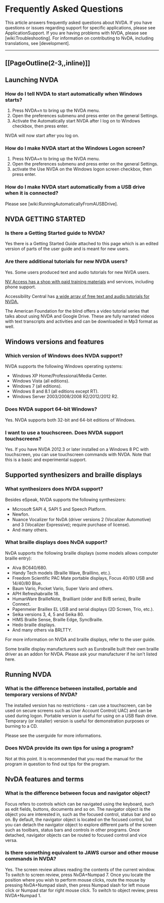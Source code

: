 # Frequently Asked Questions

This article answers frequently asked questions about NVDA. If you have questions or issues regarding support for specific applications, please see ApplicationSupport. If you are having problems with NVDA, please see [wiki:Troubleshooting]. For information on contributing to NvDA, including translations, see [development].

----
[[PageOutline(2-3,,inline)]]
----

## Launching NVDA

### How do I tell NVDA to start automatically when Windows starts?
1. Press NVDA+n to bring up the NVDA menu.
2. Open the preferences submenu and press enter on the general Settings.
3. Activate the Automatically start NVDA after I log on to Windows checkbox, then press enter.

NVDA will now start after you log on.

### How do I make NVDA start at the Windows Logon screen?
1. Press NVDA+n to bring up the NVDA menu.
2. Open the preferences submenu and press enter on the general Settings.
3. activate the Use NVDA on the Windows logon screen checkbox, then press enter.

### How do I make NVDA start automatically from a USB drive when it is connected?
Please see [wiki:RunningAutomaticallyFromAUSBDrive].

## NVDA GETTING STARTED

### Is there a Getting Started guide to NVDA?
Yes there is a Getting Started Guide attached to this page which is an edited version of parts of the user guide and is meant for new users.

### Are there additional tutorials for new NVDA users?
Yes. Some users produced text and audio tutorials for new NVDA users.

[NV Access has a shop with paid training materials](https://www.nvaccess.org/shop/) and services, including phone support.

Accessibility Central has [a wide array of free text and audio tutorials for NVDA.](http://accessibilitycentral.net/nvda%20tutorials%20for%20other%20programs.html)

The American Foundation for the blind offers a video tutorial series that talks about using NVDA and Google Drive. These are fully narrated videos with text transcripts and activities and can be downloaded in Mp3 format as well.

## Windows versions and features

### Which version of Windows does NVDA support?

NVDA supports the following Windows operating systems:
* Windows XP Home/Professional/Media Center.
* Windows Vista (all editions).
* Windows 7 (all editions).
* Windows 8 and 8.1 (all editions except RT).
* Windows Server 2003/2008/2008 R2/2012/2012 R2.

### Does NVDA support 64-bit Windows?
Yes. NVDA supports both 32-bit and 64-bit editions of Windows.

### I want to use a touchscreen. Does NVDA support touchscreens?
Yes. If you have NVDA 2012.3 or later installed on a Windows 8 PC with touchscreen, you can use touchscreen commands with NVDA. Note that this is a basic and experimental support.

## Supported synthesizers and braille displays

### What synthesizers does NVDA support?
Besides eSpeak, NVDA supports the following synthesizers:
* Microsoft SAPI 4, SAPI 5 and Speech Platform.
* Newfon.
* Nuance Vocalizer for NvDA (driver versions 2 (Vocalizer Automotive) and 3 (Vocalizer Expressive); require purchase of license).
* And many others.

### What braille displays does NvDA support?
NvDA supports the following braille displays (some models allows computer braille entry):
* Alva BC640/680.
* Handy Tech models (Braille Wave, Braillino, etc.).
* Freedom Scientific PAC Mate portable displays, Focus 40/80 USB and 14/40/80 Blue.
* Baum Vario, Pocket Vario, Super Vario and others.
* APH Refreshabraille 18.
* HumanWare BrailleNote, Brailliant (older and Bi/B series), Braille Connect.
* Papenmeier Braillex EL USB and serial displays (2D Screen, Trio, etc.).
* Seika versions 3, 4, 5 and Seika 80.
* HIMS Braille Sense, Braille Edge, SyncBraille.
* Hedo braille displays.
* And many others via BRLTTY.

For more information on NVDA and braille displays, refer to the user guide.

Some braille display manufacturers such as Eurobraille built their own braille driver as an addon for NVDA. Please ask your manufacturer if he isn't listed here.

## Running NVDA

### What is the difference between installed, portable and temporary versions of NVDA?
The installed version has no restrictions - can use a touchscreen, can be used on secure screens such as User Account Control( UAC) and can be used during logon. Portable version is useful for using on a USB flash drive. Temporary (or installer) version is useful for demonstration purposes or burning to a CD.

Please see the userguide for more informations.

### Does NVDA provide its own tips for using a program?
Not at this point. It is recommended that you read the manual for the program in question to find out tips for the program.

## NvDA features and terms

### What is the difference between focus and navigator object?
Focus refers to controls which can be navigated using the keyboard, such as edit fields, buttons, documents and so on. The navigator object is the object you are interested in, such as the focused control, status bar and so on. By default, the navigator object is located on the focused control, but you can detach the navigator object to explore different parts of the screen such as toolbars, status bars and controls in other programs. Once detached, navigator objects can be routed to focused control and vice versa.

### Is there something equivalent to JAWS cursor and other mouse commands in NVDA?
Yes. The screen review allows reading the contents of the current window. To switch to screen review, press NvDA+Numpad 7. Once you locate the position where you wish to perform mouse clicks, route the mouse by pressing NvDA+Numpad slash, then press Numpad slash for left mouse click or Numpad star for right mouse click. To switch to object review, press NVDA+Numpad 1.

